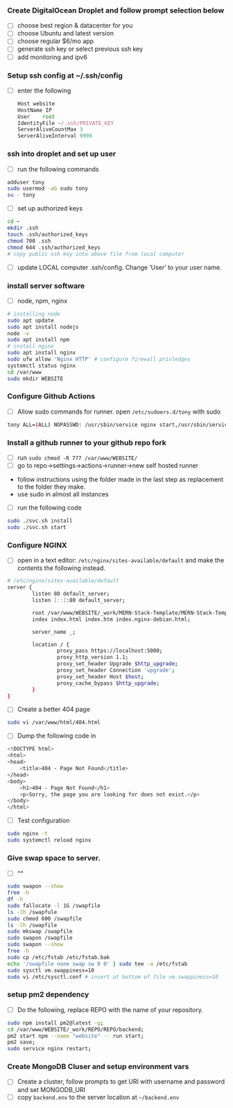 ### Create DigitalOcean Droplet and follow prompt selection below

- [ ]  choose best region & datacenter for you
- [ ]  choose Ubuntu and latest version
- [ ]  choose regular $6/mo app
- [ ]  generate ssh key or select previous ssh key
- [ ]  add monitoring and ipv6

### Setup ssh config at ~/.ssh/config

- [ ]  enter the following
    
    ```jsx
    Host website
    HostName IP
    User    root
    IdentityFile ~/.ssh/PRIVATE_KEY
    ServerAliveCountMax 3
    ServerAliveInterval 9999
    ```
    

### ssh into droplet and set up user

- [ ]  run the following commands

```bash
adduser tony
sudo usermod -aG sudo tony
su - tony
```

- [ ]  set up authorized keys

```bash
cd ~
mkdir .ssh
touch .ssh/authorized_keys
chmod 700 .ssh
chmod 644 .ssh/authorized_keys
# copy public ssh key into above file from local computer
```

- [ ]  update LOCAL computer .ssh/config. Change ‘User’ to your user name.

### install server software

- [ ]  node, npm, nginx

```bash
# installing node
sudo apt update
sudo apt install nodejs
node -v
sudo apt install npm
# install nginx
sudo apt install nginx
sudo ufw allow 'Nginx HTTP' # configure firewall privledges
systemctl status nginx
cd /var/www
sudo mkdir WEBSITE
```

### Configure Github Actions

- [ ]  Allow sudo commands for runner. open `/etc/sudoers.d/tony` with sudo

```bash
tony ALL=(ALL) NOPASSWD: /usr/sbin/service nginx start,/usr/sbin/service nginx stop,/usr/sbin/service nginx restart
```

### Install a github runner to your github repo fork

- [ ]  run `sudo chmod -R 777 /var/www/WEBSITE/`
- [ ]  go to repo→settings→actions→runner→new self hosted runner
- follow instructions using the folder made in the last step as replacement to the folder they make.
- use sudo in almost all instances
- [ ]  run the following code

```bash
sudo ./svc.sh install
sudo ./svc.sh start
```

### Configure NGINX

- [ ]  open in a text editor: `/etc/nginx/sites-available/default` and make the contents the following instead.

```bash
# /etc/nginx/sites-available/default
server {
        listen 80 default_server;
        listen [::]:80 default_server;

        root /var/www/WEBSITE/_work/MERN-Stack-Template/MERN-Stack-Template/;
        index index.html index.htm index.nginx-debian.html;

        server_name _;

        location / {
                proxy_pass https://localhost:5000;
                proxy_http_version 1.1;
                proxy_set_header Upgrade $http_upgrade;
                proxy_set_header Connection 'upgrade';
                proxy_set_header Host $host;
                proxy_cache_bypass $http_upgrade;
        }
}
```

- [ ]  Create a better 404 page

```bash
sudo vi /var/www/html/404.html
```

- [ ]  Dump the following code in

```bash
<!DOCTYPE html>
<html>
<head>
    <title>404 - Page Not Found</title>
</head>
<body>
    <h1>404 - Page Not Found</h1>
    <p>Sorry, the page you are looking for does not exist.</p>
</body>
</html>
```

- [ ]  Test configuration

```bash
sudo nginx -t
sudo systemctl reload nginx
```

### Give swap space to server.

- [ ]  ^^

```bash
sudo swapon --show
free -h 
df -h
sudo fallocate -l 1G /swapfile
ls -lh /swapfule
sudo chmod 600 /swapfile
ls -lh /swapfile
sudo mkswap /swapfile
sudo swapon /swapfile
sudo swapon --show
free -h
sudo cp /etc/fstab /etc/fstab.bak
echo '/swapfile none swap sw 0 0' | sudo tee -a /etc/fstab
sudo sysctl vm.swappiness=10
sudo vi /etc/sysctl.conf # insert at bottom of file vm.swappiness=10
```

### setup pm2 dependency

- [ ]  Do the following, replace REPO with the name of your repository.

```bash
sudo npm install pm2@latest -g;
cd /var/www/WEBSITE/_work/REPO/REPO/backend;
pm2 start npm --name "website" -- run start;
pm2 save;
sudo service nginx restart;
```

### Create MongoDB Cluser and setup environment vars

- [ ]  Create a cluster, follow prompts to get URI with username and password and set MONGODB_URI
- [ ]  copy `backend.env` to the server location at `~/backend.env`